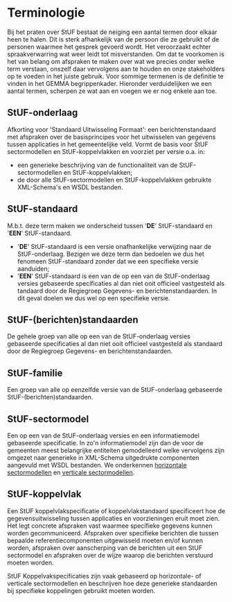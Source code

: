 # Terminologie

Bij het praten over StUF bestaat de neiging een aantal termen door elkaar heen te halen. Dit is sterk afhankelijk van de persoon die ze gebruikt 
of de personen waarmee het gesprek gevoerd wordt. Het veroorzaakt echter spraakverwarring wat weer leidt tot misverstanden. Om dat te voorkomen 
is het van belang om afspraken te maken over wat we precies onder welke term verstaan, onszelf daar vervolgens aan te houden en onze stakeholders 
op te voeden in het juiste gebruik. Voor sommige termenen is de definitie te vinden in het GEMMA begrippenkader. Hieronder verduidelijken we een 
aantal termen, scherpen ze wat aan en voegen we er nog enkele aan toe.

## StUF-onderlaag
Afkorting voor 'Standaard Uitwisseling Formaat': een berichtenstandaard met afspraken over de basisprincipes voor het uitwisselen van gegevens 
tussen applicaties in het gemeentelijke veld. Vormt de basis voor StUF sectormodellen en StUF-koppelvlakken en voorziet per versie o.a. in:
* een generieke beschrijving van de functionaliteit van de StUF-sectormodellen en StUF-koppelvlakken;
* de door alle StUF-sectormodellen en StUF-koppelvlakken gebruikte XML-Schema's en WSDL bestanden.

## StUF-standaard
M.b.t. deze term maken we onderscheid tussen '**DE**' StUF-standaard en '**EEN**' StUF-standaard.
* '**DE**' StUF-standaard is een versie onafhankelijke verwijzing naar de StUF-onderlaag. Bezigen we deze term dan bedoelen we dus het fenomeen
StUF-standaard zonder dat we een specifieke versie aanduiden;
* '**EEN**' StUF-standaard is een van de op een van de StUF-onderlaag versies gebaseerde specificaties al dan niet ooit officieel vastgesteld als 
tandaard door de Regiegroep Gegevens- en berichtenstandaarden. In dit geval doelen we dus wel op een specifieke versie.

## StUF-(berichten)standaarden
De gehele groep van alle op een van de StUF-onderlaag versies gebaseerde specificaties al dan niet ooit officieel vastgesteld als standaard door de 
Regiegroep Gegevens- en berichtenstandaarden.

## StUF-familie
Een groep van alle op eenzelfde versie van de StUF-onderlaag gebaseerde StUF-(berichten)standaarden.

## StUF-sectormodel
Een op een van de StUF-onderlaag versies en een informatiemodel gebaseerde specificatie. In zo'n informatiemodel zijn dan de voor de gemeenten meest 
belangrijke entiteiten gemodelleerd welke vervolgens zijn omgezet naar generieke in XML-Schema uitgedrukte componenten aangevuld met WSDL bestanden.
We onderkennen [horizontale sectormodellen](https://standaarden.vng.nl/StUF-horizontale-sectormodellen) en [verticale sectormodellen](https://standaarden.vng.nl/StUF-verticale-sectormodellen).

## StUF-koppelvlak
Een StUF koppelvlakspecificatie of koppelvlakstandaard specificeert hoe de gegevensuitwisseling tussen applicaties en voorzieningen eruit moet zien. 
Het legt concrete afspraken vast waarmee specifieke gegevens kunnen worden gecommuniceerd. Afspraken over specifieke berichten die tussen bepaalde 
referentiecomponenten uitgewisseld moeten en/of kunnen worden, afspraken over aanscherping van de berichten uit een StUF sectormodel en afspraken 
over de wijze waarop die berichten verstuurd moeten worden.

StUF Koppelvakspecificaties zijn vaak gebaseerd op horizontale- of verticale sectormodellen en beschrijven hoe deze generieke standaarden bij 
specifieke koppelingen gebruikt moeten worden.
